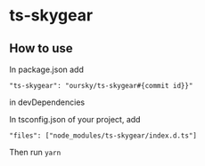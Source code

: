 # ts-skygear

## How to use

In package.json add
```
"ts-skygear": "oursky/ts-skygear#{commit id}}"
```
in devDependencies

In tsconfig.json of your project, add
```
"files": ["node_modules/ts-skygear/index.d.ts"]
``` 

Then run ```yarn```